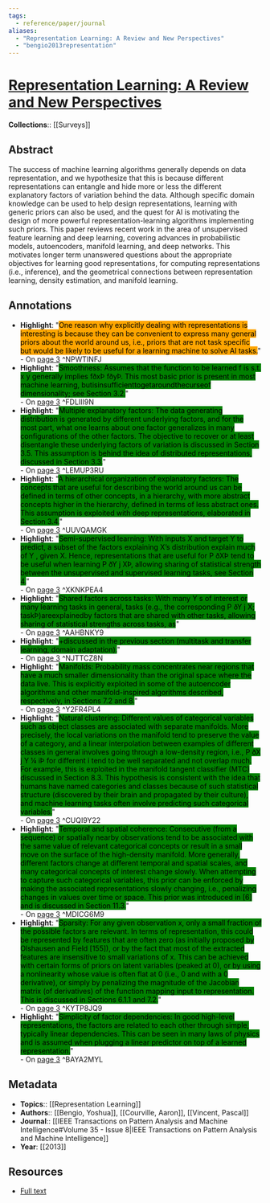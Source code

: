 ```yaml
---
tags:
  - reference/paper/journal
aliases:
  - "Representation Learning: A Review and New Perspectives"
  - "bengio2013representation"
---
```

# [Representation Learning: A Review and New Perspectives](http://ieeexplore.ieee.org/document/6472238/)
**Collections**:: [[Surveys]]
## Abstract
The success of machine learning algorithms generally depends on data representation, and we hypothesize that this is because different representations can entangle and hide more or less the different explanatory factors of variation behind the data. Although specific domain knowledge can be used to help design representations, learning with generic priors can also be used, and the quest for AI is motivating the design of more powerful representation-learning algorithms implementing such priors. This paper reviews recent work in the area of unsupervised feature learning and deep learning, covering advances in probabilistic models, autoencoders, manifold learning, and deep networks. This motivates longer term unanswered questions about the appropriate objectives for learning good representations, for computing representations (i.e., inference), and the geometrical connections between representation learning, density estimation, and manifold learning.
## Annotations
+ **Highlight**: "<mark style="background: Orange;">One reason why explicitly dealing with representations is interesting is because they can be convenient to express many general priors about the world around us, i.e., priors that are not task specific but would be likely to be useful for a learning machine to solve AI tasks.</mark>"<br>- On [page 3](zotero://open-pdf/library/items/5DX6KZ42?page=1800&annotation=NPWTINFJ) ^NPWTINFJ
+ **Highlight**: "<mark style="background: Green;">Smoothness: Assumes that the function to be learned f is s.t. x   y generally implies fðxÞ fðyÞ. This most basic prior is present in most machine learning, butisinsufficienttogetaroundthecurseof dimensionality; see Section 3.2.</mark>"<br>- On [page 3](zotero://open-pdf/library/items/5DX6KZ42?page=1800&annotation=FDLIII9N) ^FDLIII9N
+ **Highlight**: "<mark style="background: Green;">Multiple explanatory factors: The data generating distribution is generated by different underlying factors, and for the most part, what one learns about one factor generalizes in many configurations of the other factors. The objective to recover or at least disentangle these underlying factors of variation is discussed in Section 3.5. This assumption is behind the idea of distributed representations, discussed in Section 3.3.</mark>"<br>- On [page 3](zotero://open-pdf/library/items/5DX6KZ42?page=1800&annotation=LEMUP3RU) ^LEMUP3RU
+ **Highlight**: "<mark style="background: Green;">A hierarchical organization of explanatory factors: The concepts that are useful for describing the world around us can be defined in terms of other concepts, in a hierarchy, with more abstract concepts higher in the hierarchy, defined in terms of less abstract ones. This assumption is exploited with deep representations, elaborated in Section 3.4.</mark>"<br>- On [page 3](zotero://open-pdf/library/items/5DX6KZ42?page=1800&annotation=UUVQAMGK) ^UUVQAMGK
+ **Highlight**: "<mark style="background: Green;">Semi-supervised learning: With inputs X and target Y to predict, a subset of the factors explaining X’s distribution explain much of Y , given X. Hence, representations that are useful for P ðXÞ tend to be useful when learning P ðY j XÞ, allowing sharing of statistical strength between the unsupervised and supervised learning tasks, see Section 4.</mark>"<br>- On [page 3](zotero://open-pdf/library/items/5DX6KZ42?page=1800&annotation=XKNKPEA4) ^XKNKPEA4
+ **Highlight**: "<mark style="background: Green;">Shared factors across tasks: With many Y s of interest or many learning tasks in general, tasks (e.g., the corresponding P ðY j X; taskÞ)areexplainedby factors that are shared with other tasks, allowing sharing of statistical strengths across tasks, as</mark>"<br>- On [page 3](zotero://open-pdf/library/items/5DX6KZ42?page=1800&annotation=AAHBNKY9) ^AAHBNKY9
+ **Highlight**: "<mark style="background: Green;">+discussed in the previous section (multitask and transfer learning, domain adaptation).</mark>"<br>- On [page 3](zotero://open-pdf/library/items/5DX6KZ42?page=1800&annotation=NJTTCZ8N) ^NJTTCZ8N
+ **Highlight**: "<mark style="background: Green;">Manifolds: Probability mass concentrates near regions that have a much smaller dimensionality than the original space where the data live. This is explicitly exploited in some of the autoencoder algorithms and other manifold-inspired algorithms described, respectively, in Sections 7.2 and 8.</mark>"<br>- On [page 3](zotero://open-pdf/library/items/5DX6KZ42?page=1800&annotation=Y2FR4PL4) ^Y2FR4PL4
+ **Highlight**: "<mark style="background: Green;">Natural clustering: Different values of categorical variables such as object classes are associated with separate manifolds. More precisely, the local variations on the manifold tend to preserve the value of a category, and a linear interpolation between examples of different classes in general involves going through a low-density region, i.e., P ðX j Y ¼ iÞ for different i tend to be well separated and not overlap much. For example, this is exploited in the manifold tangent classifier (MTC) discussed in Section 8.3. This hypothesis is consistent with the idea that humans have named categories and classes because of such statistical structure (discovered by their brain and propagated by their culture), and machine learning tasks often involve predicting such categorical variables.</mark>"<br>- On [page 3](zotero://open-pdf/library/items/5DX6KZ42?page=1800&annotation=CUQI9Y22) ^CUQI9Y22
+ **Highlight**: "<mark style="background: Green;">Temporal and spatial coherence: Consecutive (from a sequence) or spatially nearby observations tend to be associated with the same value of relevant categorical concepts or result in a small move on the surface of the high-density manifold. More generally, different factors change at different temporal and spatial scales, and many categorical concepts of interest change slowly. When attempting to capture such categorical variables, this prior can be enforced by making the associated representations slowly changing, i.e., penalizing changes in values over time or space. This prior was introduced in [6] and is discussed in Section 11.3.</mark>"<br>- On [page 3](zotero://open-pdf/library/items/5DX6KZ42?page=1800&annotation=MDICG6M9) ^MDICG6M9
+ **Highlight**: "<mark style="background: Green;">Sparsity: For any given observation x, only a small fraction of the possible factors are relevant. In terms of representation, this could be represented by features that are often zero (as initially proposed by Olshausen and Field [155]), or by the fact that most of the extracted features are insensitive to small variations of x. This can be achieved with certain forms of priors on latent variables (peaked at 0), or by using a nonlinearity whose value is often flat at 0 (i.e., 0 and with a 0 derivative), or simply by penalizing the magnitude of the Jacobian matrix (of derivatives) of the function mapping input to representation. This is discussed in Sections 6.1.1 and 7.2.</mark>"<br>- On [page 3](zotero://open-pdf/library/items/5DX6KZ42?page=1800&annotation=KYTP8JQ9) ^KYTP8JQ9
+ **Highlight**: "<mark style="background: Green;">Simplicity of factor dependencies: In good high-level representations, the factors are related to each other through simple, typically linear dependencies. This can be seen in many laws of physics and is assumed when plugging a linear predictor on top of a learned representation.</mark>"<br>- On [page 3](zotero://open-pdf/library/items/5DX6KZ42?page=1800&annotation=BAYA2MYL) ^BAYA2MYL
## Metadata
+ **Topics**::  [[Representation Learning]]
+ **Authors**:: [[Bengio, Yoshua]], [[Courville, Aaron]], [[Vincent, Pascal]]
+ **Journal**:: [[IEEE Transactions on Pattern Analysis and Machine Intelligence#Volume 35 - Issue 8|IEEE Transactions on Pattern Analysis and Machine Intelligence]]
+ **Year**: [[2013]]
## Resources
+ [Full text](https://arxiv.org/pdf/1206.5538.pdf)

